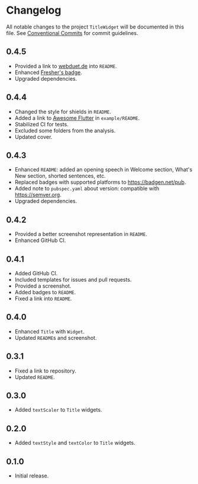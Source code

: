 # Changelog

All notable changes to the project `TitleWidget` will be documented in this file.
See [Conventional Commits](https://conventionalcommits.org) for commit guidelines.

## 0.4.5

- Provided a link to [webduet.de](https://webduet.de "The Modern Planet-Scale Site for Your Ambitions") into `README`.
- Enhanced [Fresher's badge](https://github.com/signmotion/fresher).
- Upgraded dependencies.

## 0.4.4

- Changed the style for shields in `README`.
- Added a link to [Awesome Flutter](https://github.com/Solido/awesome-flutter) in `example/README`.
- Stabilized CI for tests.
- Excluded some folders from the analysis.
- Updated cover.

## 0.4.3

- Enhanced `README`: added an opening speech in Welcome section, What's New section, shorted sentences, etc.
- Replaced badges with supported platforms to <https://badgen.net/pub>.
- Added note to `pubspec.yaml` about version: compatible with <https://semver.org>.
- Upgraded dependencies.

## 0.4.2

- Provided a better screenshot representation in `README`.
- Enhanced GitHub CI.

## 0.4.1

- Added GitHub CI.
- Included templates for issues and pull requests.
- Provided a screenshot.
- Added badges to `README`.
- Fixed a link into `README`.

## 0.4.0

- Enhanced `Title` with `Widget`.
- Updated `README`s and screenshot.

## 0.3.1

- Fixed a link to repository.
- Updated `README`.

## 0.3.0

- Added `textScaler` to `Title` widgets.

## 0.2.0

- Added `textStyle` and `textColor` to `Title` widgets.

## 0.1.0

- Initial release.
